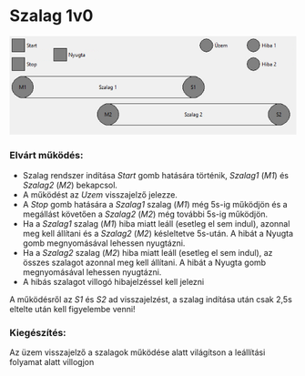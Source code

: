 # Szalag 1v0

<img src="Szalag1v0.png" />

### Elvárt működés:
* Szalag rendszer indítása *Start* gomb hatására történik, *Szalag1* (*M1*) és *Szalag2* (*M2*) bekapcsol.
* A működést az *Uzem* visszajelző jelezze.
* A *Stop* gomb hatására a *Szalag1* szalag (*M1*) még 5s-ig működjön és a megállást követően a *Szalag2* (*M2*) még további 5s-ig működjön.
* Ha a *Szalag1* szalag (*M1*) hiba miatt leáll (esetleg el sem indul), azonnal meg kell állítani és a *Szalag2* (*M2*) késleltetve 5s-után. A hibát a Nyugta gomb megnyomásával lehessen nyugtázni. 
* Ha a *Szalag2* szalag (*M2*) hiba miatt leáll (esetleg el sem indul), az összes szalagot azonnal meg kell állítani. A hibát a Nyugta gomb megnyomásával lehessen nyugtázni.
* A hibás szalagot villogó hibajelzéssel kell jelezni

A működésről az *S1* és *S2* ad visszajelzést, a szalag indítása után csak 2,5s eltelte után kell figyelembe venni!

### Kiegészítés:
Az üzem visszajelző a szalagok működése alatt világítson a leállítási folyamat alatt villogjon
